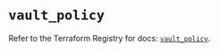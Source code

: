 # `vault_policy`

Refer to the Terraform Registry for docs: [`vault_policy`](https://registry.terraform.io/providers/hashicorp/vault/3.24.0/docs/resources/policy).
